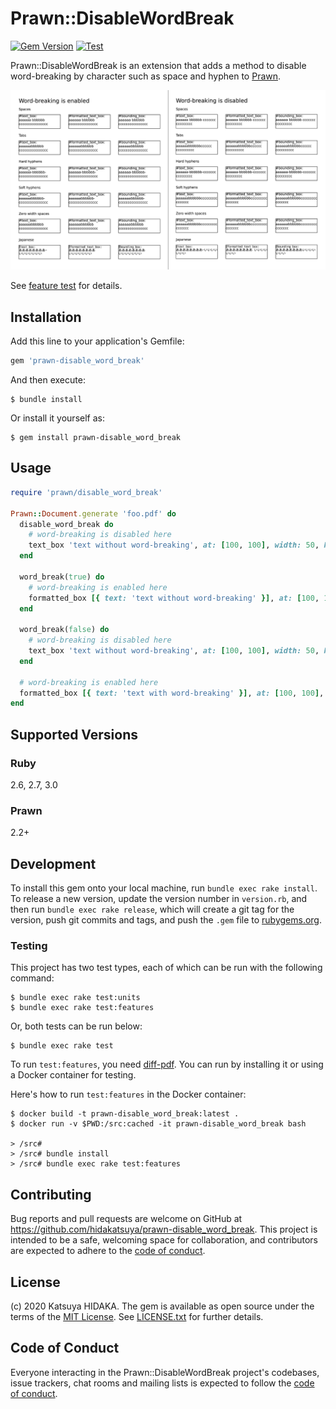 # Prawn::DisableWordBreak

[![Gem Version](https://badge.fury.io/rb/prawn-disable_word_break.svg)](https://badge.fury.io/rb/prawn-disable_word_break)
[![Test](https://github.com/hidakatsuya/prawn-disable_word_break/workflows/Test/badge.svg?branch=master)](https://github.com/hidakatsuya/prawn-disable_word_break/actions)

Prawn::DisableWordBreak is an extension that adds a method to disable word-breaking by character such as space and hyphen to [Prawn](https://github.com/prawnpdf/prawn).

![](https://raw.githubusercontent.com/hidakatsuya/prawn-disable_word_break/master/doc/comparison-of-word-breaking.png)

See [feature test](test/features/text_line_wrapping_test.rb) for details.

## Installation

Add this line to your application's Gemfile:

```ruby
gem 'prawn-disable_word_break'
```

And then execute:

    $ bundle install

Or install it yourself as:

    $ gem install prawn-disable_word_break

## Usage

```ruby
require 'prawn/disable_word_break'

Prawn::Document.generate 'foo.pdf' do
  disable_word_break do
    # word-breaking is disabled here
    text_box 'text without word-breaking', at: [100, 100], width: 50, height: 50
  end

  word_break(true) do
    # word-breaking is enabled here
    formatted_box [{ text: 'text without word-breaking' }], at: [100, 100], width: 50, height: 50
  end

  word_break(false) do
    # word-breaking is disabled here
    text_box 'text without word-breaking', at: [100, 100], width: 50, height: 50
  end

  # word-breaking is enabled here
  formatted_box [{ text: 'text with word-breaking' }], at: [100, 100], width: 50, height: 50
end
```

## Supported Versions

### Ruby

2.6, 2.7, 3.0

### Prawn

2.2+

## Development

To install this gem onto your local machine, run `bundle exec rake install`. To release a new version, update the version number in `version.rb`, and then run `bundle exec rake release`, which will create a git tag for the version, push git commits and tags, and push the `.gem` file to [rubygems.org](https://rubygems.org).

### Testing

This project has two test types, each of which can be run with the following command:

    $ bundle exec rake test:units
    $ bundle exec rake test:features

Or, both tests can be run below:

    $ bundle exec rake test

To run `test:features`, you need [diff-pdf](https://github.com/vslavik/diff-pdf). You can run by installing it or using a Docker container for testing.

Here's how to run `test:features` in the Docker container:

    $ docker build -t prawn-disable_word_break:latest .
    $ docker run -v $PWD:/src:cached -it prawn-disable_word_break bash

    > /src#
    > /src# bundle install
    > /src# bundle exec rake test:features

## Contributing

Bug reports and pull requests are welcome on GitHub at https://github.com/hidakatsuya/prawn-disable_word_break. This project is intended to be a safe, welcoming space for collaboration, and contributors are expected to adhere to the [code of conduct](https://github.com/hidakatsuya/prawn-disable_word_wrap/blob/master/CODE_OF_CONDUCT.md).


## License

(c) 2020 Katsuya HIDAKA. The gem is available as open source under the terms of the [MIT License](https://opensource.org/licenses/MIT). See [LICENSE.txt](https://github.com/hidakatsuya/prawn-disable_word_break/blob/master/LICENSE.txt) for further details.

## Code of Conduct

Everyone interacting in the Prawn::DisableWordBreak project's codebases, issue trackers, chat rooms and mailing lists is expected to follow the [code of conduct](https://github.com/hidakatsuya/prawn-disable_word_break/blob/master/CODE_OF_CONDUCT.md).
